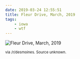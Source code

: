 ```yaml
---
date: 2019-03-24 12:55:51
title: Fleur Drive, March, 2019
tags:
    - iowa
    - wtf
---
```


![Fleur Drive, March, 2019](/misc/d/des_moines_fleur_drive.jpg)

<small>
    via /r/desmoines. Source unknown.
</small>
